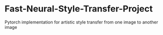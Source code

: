 # Fast-Neural-Style-Transfer-Project
Pytorch implementation for artistic style transfer from one image to another image
